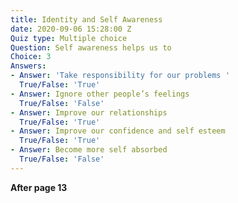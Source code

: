 ```yaml
---
title: Identity and Self Awareness
date: 2020-09-06 15:28:00 Z
Quiz type: Multiple choice
Question: Self awareness helps us to
Choice: 3
Answers:
- Answer: 'Take responsibility for our problems '
  True/False: 'True'
- Answer: Ignore other people’s feelings
  True/False: 'False'
- Answer: Improve our relationships
  True/False: 'True'
- Answer: Improve our confidence and self esteem
  True/False: 'True'
- Answer: Become more self absorbed
  True/False: 'False'
---
```


**After page 13**
